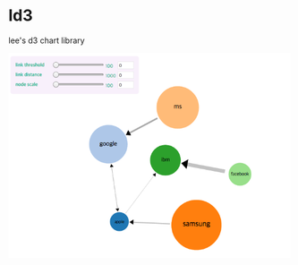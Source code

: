# ld3
lee's d3 chart library

![](https://github.com/focuschange/ld3/blob/master/image/ld3-fdl.png?raw=true "forced directed layout sample")

